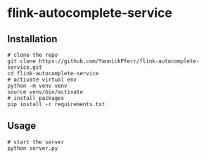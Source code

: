 # flink-autocomplete-service

## Installation
```
# clone the repo
git clone https://github.com/YannickPferr/flink-autocomplete-service.git
cd flink-autocomplete-service
# activate virtual env
python -m venv venv
source venv/bin/activate
# install packages
pip install -r requirements.txt
```

## Usage
```
# start the server
python server.py
```
